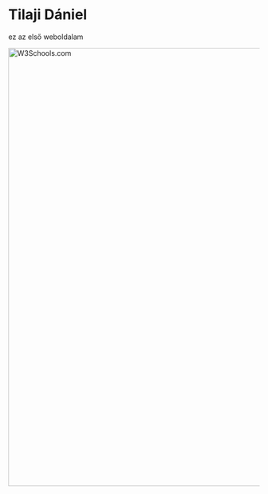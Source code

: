 <!DOCTYPE html>
<html>
<body>
  <h1>Tilaji Dániel</h1>
  <p>ez az első weboldalam</p>
<img src="https://polopij56.github.io/anyu/Image_1631681465552.jpg" alt="W3Schools.com" width="1440" height="880">

</body>
</html>
